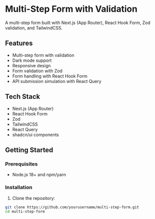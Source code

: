 # Multi-Step Form with Validation

A multi-step form built with Next.js (App Router), React Hook Form, Zod validation, and TailwindCSS.

## Features

- Multi-step form with validation
- Dark mode support
- Responsive design
- Form validation with Zod
- Form handling with React Hook Form
- API submission simulation with React Query

## Tech Stack

- Next.js (App Router)
- React Hook Form
- Zod
- TailwindCSS
- React Query
- shadcn/ui components

## Getting Started

### Prerequisites

- Node.js 18+ and npm/yarn

### Installation

1. Clone the repository:

```bash
git clone https://github.com/yourusername/multi-step-form.git
cd multi-step-form
